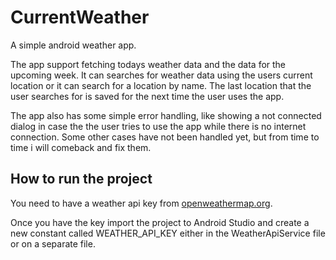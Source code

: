 # CurrentWeather
A simple android weather app.

The app support fetching todays weather data and the data for the upcoming week.
It can searches for weather data using the users current location or it can 
search for a location by name.
The last location that the user searches for is saved for the next time the user uses the app.

The app also has some simple error handling, like showing a not connected dialog in case the 
the user tries to use the app while there is no internet connection.
Some other cases have not been handled yet, but from time to time i will comeback and fix them.

## How to run the project

You need to have a weather api key from [openweathermap.org](https://openweathermap.org).

Once you have the key import the project to Android Studio and create a new constant 
called WEATHER_API_KEY either in the WeatherApiService file or on a separate file.
